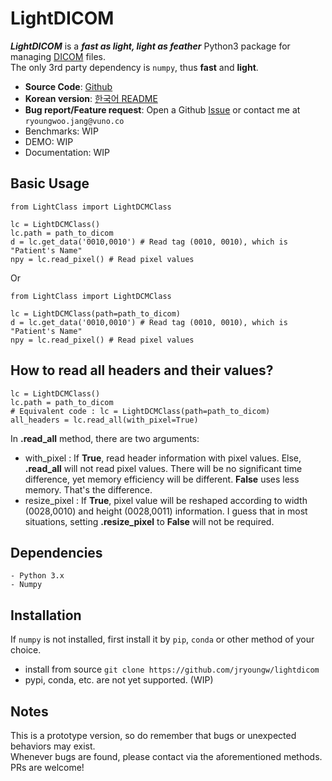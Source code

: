 # LightDICOM

_**LightDICOM**_ is a _**fast as light, light as feather**_ Python3 package for managing [DICOM](https://www.dicomstandard.org/) files.  
The only 3rd party dependency is `numpy`, thus **fast** and **light**.

- **Source Code**: [Github](https://github.com/jryoungw/lightdicom)
- **Korean version**: [한국어 README](https://github.com/jryoungw/lightdicom/blob/main/README_KOR.md)
- **Bug report/Feature request**: Open a Github [Issue](https://github.com/jryoungw/lightdicom/issues/new/choose) or contact me at `ryoungwoo.jang@vuno.co`
- Benchmarks: WIP
- DEMO: WIP
- Documentation: WIP

## Basic Usage

```
from LightClass import LightDCMClass

lc = LightDCMClass()
lc.path = path_to_dicom
d = lc.get_data('0010,0010') # Read tag (0010, 0010), which is "Patient's Name"
npy = lc.read_pixel() # Read pixel values
```

Or

```
from LightClass import LightDCMClass

lc = LightDCMClass(path=path_to_dicom)
d = lc.get_data('0010,0010') # Read tag (0010, 0010), which is "Patient's Name"
npy = lc.read_pixel() # Read pixel values
```

## How to read all headers and their values?

```
lc = LightDCMClass()
lc.path = path_to_dicom 
# Equivalent code : lc = LightDCMClass(path=path_to_dicom)
all_headers = lc.read_all(with_pixel=True)
```

In **.read_all** method, there are two arguments:
- with_pixel : If **True**, read header information with pixel values. Else, **.read_all** will not read pixel values. There will be no significant time difference, yet memory efficiency will be different. **False** uses less memory. That's the difference.
- resize_pixel : If **True**, pixel value will be reshaped according to width (0028,0010) and height (0028,0011) information. I guess that in most situations, setting **.resize_pixel** to **False** will not be required.

## Dependencies
```
- Python 3.x
- Numpy
```
## Installation

If `numpy` is not installed, first install it by `pip`, `conda` or other method of your choice.
- install from source
`git clone https://github.com/jryoungw/lightdicom`
- pypi, conda, etc. are not yet supported. (WIP)
## Notes

This is a prototype version, so do remember that bugs or unexpected behaviors may exist.  
Whenever bugs are found, please contact via the aforementioned methods. PRs are welcome!
